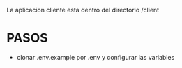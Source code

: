 La aplicacion cliente esta dentro del directorio /client

# PASOS

- clonar .env.example por .env y configurar las variables
